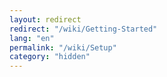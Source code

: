 ```yaml
---
layout: redirect
redirect: "/wiki/Getting-Started"
lang: "en"
permalink: "/wiki/Setup"
category: "hidden"
---
```


